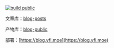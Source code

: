 [![build public](https://github.com/yy4382/blog-astro/actions/workflows/build.yaml/badge.svg)](https://github.com/yy4382/blog-astro/actions/workflows/build.yaml)

文章库：[blog-posts](https://github.com/yy4382/blog-posts)

产物库：[blog-public](https://github.com/yy4382/blog-public)

部署：[https://blog.yfi.moe](https://blog.yfi.moe)